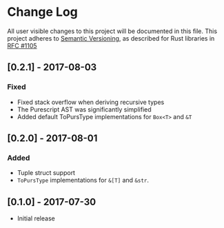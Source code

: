 # Change Log

All user visible changes to this project will be documented in this file.
This project adheres to [Semantic Versioning](http://semver.org/), as described
for Rust libraries in [RFC #1105](https://github.com/rust-lang/rfcs/blob/master/text/1105-api-evolution.md)

## [0.2.1] - 2017-08-03

### Fixed

* Fixed stack overflow when deriving recursive types
* The Purescript AST was significantly simplified
* Added default ToPursType implementations for `Box<T>` and `&T`

## [0.2.0] - 2017-08-01

### Added

* Tuple struct support
* `ToPursType` implementations for `&[T]` and `&str`.

## [0.1.0] - 2017-07-30

* Initial release
